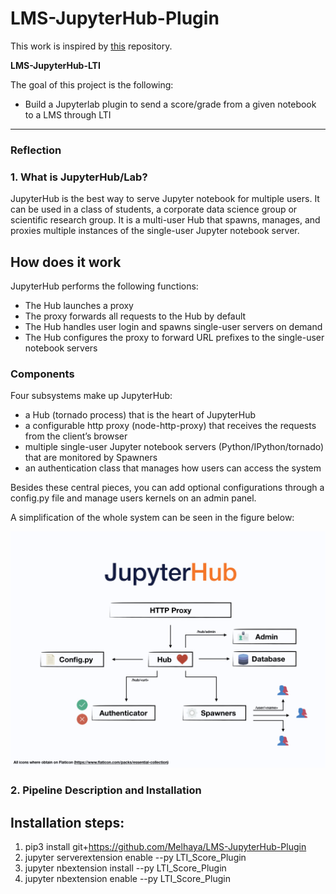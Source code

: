 # **LMS-JupyterHub-Plugin** 

This work is inspired by [this](https://github.com/CSSPLICE/webcatjupyterplugin) repository.


**LMS-JupyterHub-LTI**

The goal of this project is the following:
* Build a Jupyterlab plugin to send a score/grade from a given notebook to a LMS through LTI


---

### Reflection

### 1. What is JupyterHub/Lab?

JupyterHub is the best way to serve Jupyter notebook for multiple users. 
It can be used in a class of students, a corporate data science group or scientific research group. 
It is a multi-user Hub that spawns, manages, and proxies multiple instances of the single-user Jupyter notebook server.

## How does it work

JupyterHub performs the following functions:
    
*  The Hub launches a proxy
*   The proxy forwards all requests to the Hub by default
*   The Hub handles user login and spawns single-user servers on demand
*   The Hub configures the proxy to forward URL prefixes to the single-user notebook servers

### Components

Four subsystems make up JupyterHub:

*  a Hub (tornado process) that is the heart of JupyterHub
*  a configurable http proxy (node-http-proxy) that receives the requests from the client’s browser
*  multiple single-user Jupyter notebook servers (Python/IPython/tornado) that are monitored by Spawners
*  an authentication class that manages how users can access the system

Besides these central pieces, you can add optional configurations through a config.py file and manage users kernels on an admin panel. 

A simplification of the whole system can be seen in the figure below:

![Jupyterhub System](images/jhub.jpeg)


### 2. Pipeline Description and Installation

## Installation steps:

1. pip3 install git+https://github.com/Melhaya/LMS-JupyterHub-Plugin
2. jupyter serverextension enable --py LTI_Score_Plugin
3. jupyter nbextension install --py LTI_Score_Plugin
4. jupyter nbextension enable --py LTI_Score_Plugin
